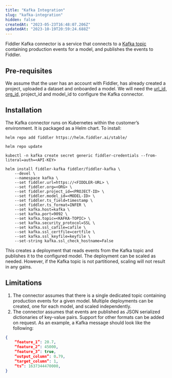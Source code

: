 ```yaml
---
title: "Kafka Integration"
slug: "kafka-integration"
hidden: false
createdAt: "2023-05-23T16:48:07.206Z"
updatedAt: "2023-10-19T20:59:24.688Z"
---
```

Fiddler Kafka connector is a service that connects to a [Kafka topic](https://kafka.apache.org/documentation/#intro_concepts_and_terms) containing production events for a model, and publishes the events to Fiddler.

## Pre-requisites

We assume that the user has an account with Fiddler, has already created a project, uploaded a dataset and onboarded a model. We will need the [url_id, org_id,](doc:client-setup) project_id and model_id to configure the Kafka connector.

## Installation

The Kafka connector runs on Kubernetes within the customer’s environment. It is packaged as a Helm chart. To install:

```shell
helm repo add fiddler https://helm.fiddler.ai/stable/

helm repo update

kubectl -n kafka create secret generic fiddler-credentials --from-literal=auth=<API-KEY>

helm install fiddler-kafka fiddler/fiddler-kafka \
    --devel \
    --namespace kafka \
    --set fiddler.url=https://<FIDDLER-URL> \
    --set fiddler.org=<ORG> \
    --set fiddler.project_id=<PROJECT-ID> \
    --set fiddler.model_id=<MODEL-ID> \
    --set fiddler.ts_field=timestamp \
    --set fiddler.ts_format=INFER \
    --set kafka.host=kafka \
    --set kafka.port=9092 \
    --set kafka.topic=<KAFKA-TOPIC> \
    --set kafka.security_protocol=SSL \
    --set kafka.ssl_cafile=cafile \
    --set kafka.ssl_certfile=certfile \
    --set kafka.ssl_keyfile=keyfile \
    --set-string kafka.ssl_check_hostname=False

```

This creates a deployment that reads events from the Kafka topic and publishes it to the configured model. The deployment can be scaled as needed. However, if the Kafka topic is not partitioned, scaling will not result in any gains.

## Limitations

1. The connector assumes that there is a single dedicated topic containing production events for a given model. Multiple deployments can be created, one for each model, and scaled independently.
2. The connector assumes that events are published as JSON serialized dictionaries of key-value pairs. Support for other formats can be added on request. As an example, a Kafka message should look like the following:

```json
{
    “feature_1”: 20.7,
    “feature_2”: 45000,
    “feature_3”: true,
    “output_column”: 0.79,
    “target_column”: 1,
    “ts”: 1637344470000,
}

```
